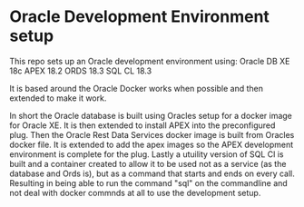# Oracle Development Environment setup

This repo sets up an Oracle development environment using:
Oracle DB XE 18c
APEX 18.2
ORDS 18.3
SQL CL 18.3

It is based around the Oracle Docker works when possible and then extended to make it work.

In short the Oracle database is built using Oracles setup for a docker image for Oracle XE. It is then extended to install APEX into the preconfigured plug. Then the Oracle Rest Data Services docker image is built from Oracles docker file. It is extended to add the apex images so the APEX development environment is complete for the plug. Lastly a utuility version of SQL Cl is built and a container created to allow it to be used not as a service (as the database and Ords is), but as a command that starts and ends on every call. Resulting in being able to run the command "sql" on the commandline and not deal with docker commnds at all to use the development setup.

